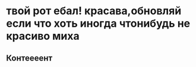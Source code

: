 ﻿<!DOCTYPE html>
<html lang="en">
<head>
<meta charset="UTF-8">
<title>Title</title>
</head>
<body>
<h1>твой рот ебал!
красава,обновляй если что хоть иногда чтонибудь не красиво миха</h1>
<h2>Контеееент</h2>
</body>
</html>